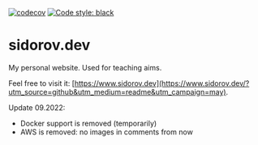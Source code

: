 [![codecov](https://codecov.io/gh/tgrx/sidorov.dev/branch/master/graph/badge.svg)](https://codecov.io/gh/tgrx/sidorov.dev)
[![Code style: black](https://img.shields.io/badge/code%20style-black-000000.svg)](https://github.com/psf/black)

# sidorov.dev

My personal website.
Used for teaching aims.

Feel free to visit it: [https://www.sidorov.dev](https://www.sidorov.dev/?utm_source=github&utm_medium=readme&utm_campaign=may).

Update 09.2022:

- Docker support is removed (temporarily)
- AWS is removed: no images in comments from now
